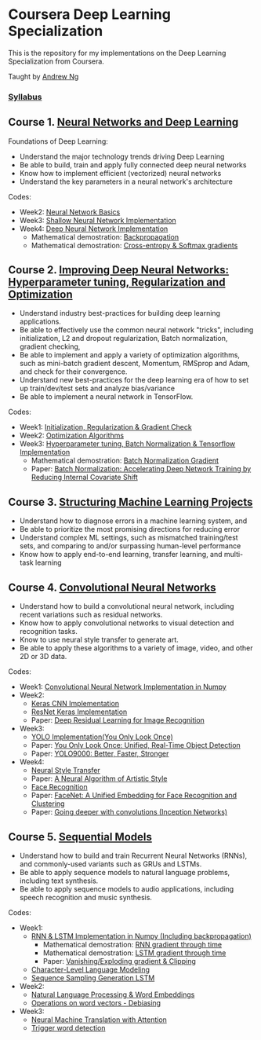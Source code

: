 # Coursera Deep Learning Specialization

This is the repository for my implementations on the Deep Learning Specialization from Coursera.

Taught by [Andrew Ng](http://www.andrewng.org/)

### [Syllabus](https://www.coursera.org/specializations/deep-learning)

## Course 1. [Neural Networks and Deep Learning](https://www.coursera.org/learn/neural-networks-deep-learning) 
Foundations of Deep Learning:
* Understand the major technology trends driving Deep Learning
* Be able to build, train and apply fully connected deep neural networks 
* Know how to implement efficient (vectorized) neural networks 
* Understand the key parameters in a neural network's architecture 

Codes:
* Week2: [Neural Network Basics](https://github.com/AdalbertoCq/Deep-Learning-Specialization-Coursera/tree/master/Neural%20Networks%20and%20Deep%20Learning/week2)
* Week3: [Shallow Neural Network Implementation](https://github.com/AdalbertoCq/Deep-Learning-Specialization-Coursera/tree/master/Neural%20Networks%20and%20Deep%20Learning/week3)
* Week4: [Deep Neural Network Implementation](https://github.com/AdalbertoCq/Deep-Learning-Specialization-Coursera/tree/master/Neural%20Networks%20and%20Deep%20Learning/week4)
  * Mathematical demostration: [Backpropagation](https://github.com/AdalbertoCq/Deep-Learning-Specialization-Coursera/blob/master/Neural%20Networks%20and%20Deep%20Learning/backprop.PDF)
  * Mathematical demostration: [Cross-entropy & Softmax gradients](https://github.com/AdalbertoCq/Deep-Learning-Specialization-Coursera/blob/master/Neural%20Networks%20and%20Deep%20Learning/cross_entropy_softmax.PDF)
  
## Course 2. [Improving Deep Neural Networks: Hyperparameter tuning, Regularization and Optimization](https://www.coursera.org/learn/deep-neural-network) 
* Understand industry best-practices for building deep learning applications. 
* Be able to effectively use the common neural network "tricks", including initialization, L2 and dropout regularization, Batch normalization, gradient checking, 
* Be able to implement and apply a variety of optimization algorithms, such as mini-batch gradient descent, Momentum, RMSprop and Adam, and check for their convergence. 
* Understand new best-practices for the deep learning era of how to set up train/dev/test sets and analyze bias/variance
* Be able to implement a neural network in TensorFlow. 

Codes:
* Week1: [Initialization, Regularization & Gradient Check](https://github.com/AdalbertoCq/Deep-Learning-Specialization-Coursera/tree/master/Improving%20Deep%20Neural%20Networks/week1)
* Week2: [Optimization Algorithms](https://github.com/AdalbertoCq/Deep-Learning-Specialization-Coursera/tree/master/Improving%20Deep%20Neural%20Networks/week2)
* Week3: [Hyperparameter tuning, Batch Normalization & Tensorflow Implementation](https://github.com/AdalbertoCq/Deep-Learning-Specialization-Coursera/tree/master/Improving%20Deep%20Neural%20Networks/week3)
  * Mathematical demostration: [Batch Normalization Gradient](https://github.com/AdalbertoCq/Deep-Learning-Specialization-Coursera/blob/master/Improving%20Deep%20Neural%20Networks/batch_norm_backprop.PDF)
  * Paper: [Batch Normalization: Accelerating Deep Network Training by Reducing Internal Covariate Shift](https://arxiv.org/pdf/1502.03167.pdf)

## Course 3. [Structuring Machine Learning Projects](https://www.coursera.org/learn/machine-learning-projects) 
- Understand how to diagnose errors in a machine learning system, and 
- Be able to prioritize the most promising directions for reducing error
- Understand complex ML settings, such as mismatched training/test sets, and comparing to and/or surpassing human-level performance
- Know how to apply end-to-end learning, transfer learning, and multi-task learning

## Course 4. [Convolutional Neural Networks](https://www.coursera.org/learn/convolutional-neural-networks) 
* Understand how to build a convolutional neural network, including recent variations such as residual networks.
* Know how to apply convolutional networks to visual detection and recognition tasks.
* Know to use neural style transfer to generate art.
* Be able to apply these algorithms to a variety of image, video, and other 2D or 3D data.

Codes:
* Week1: [Convolutional Neural Network Implementation in Numpy](https://github.com/AdalbertoCq/Deep-Learning-Specialization-Coursera/tree/master/Convolutional%20Neural%20Networks/week1)
* Week2: 
  * [Keras CNN Implementation](https://github.com/AdalbertoCq/Deep-Learning-Specialization-Coursera/tree/master/Convolutional%20Neural%20Networks/week2/Keras%20tutorial)
  * [ResNet Keras Implementation](https://github.com/AdalbertoCq/Deep-Learning-Specialization-Coursera/tree/master/Convolutional%20Neural%20Networks/week2/ResNet)
  * Paper: [Deep Residual Learning for Image Recognition](https://arxiv.org/abs/1512.03385)
* Week3: 
  * [YOLO Implementation(You Only Look Once)](https://github.com/AdalbertoCq/Deep-Learning-Specialization-Coursera/tree/master/Convolutional%20Neural%20Networks/week3)
  * Paper: [You Only Look Once: Unified, Real-Time Object Detection](https://arxiv.org/abs/1506.02640)
  * Paper: [YOLO9000: Better, Faster, Stronger](https://arxiv.org/abs/1612.08242)
* Week4: 
  * [Neural Style Transfer](https://github.com/AdalbertoCq/Deep-Learning-Specialization-Coursera/tree/master/Convolutional%20Neural%20Networks/week4/Art%20Neural%20Transfer)
  * Paper: [A Neural Algorithm of Artistic Style](https://arxiv.org/abs/1508.06576)
  * [Face Recognition](https://github.com/AdalbertoCq/Deep-Learning-Specialization-Coursera/tree/master/Convolutional%20Neural%20Networks/week4/Face%20Recognition)
  * Paper: [FaceNet: A Unified Embedding for Face Recognition and Clustering](https://arxiv.org/abs/1503.03832)
  * Paper: [Going deeper with convolutions (Inception Networks)](https://arxiv.org/abs/1409.4842)

## Course 5. [Sequential Models](https://www.coursera.org/learn/nlp-sequence-models) 
* Understand how to build and train Recurrent Neural Networks (RNNs), and commonly-used variants such as GRUs and LSTMs. 
* Be able to apply sequence models to natural language problems, including text synthesis. 
* Be able to apply sequence models to audio applications, including speech recognition and music synthesis.

Codes:
* Week1: 
  * [RNN & LSTM Implementation in Numpy (Including backpropagation)](https://github.com/AdalbertoCq/Deep-Learning-Specialization-Coursera/tree/master/Sequence%20Models/week1/Building%20a%20RNN)
    * Mathematical demostration: [RNN gradient through time](https://github.com/AdalbertoCq/Deep-Learning-Specialization-Coursera/blob/master/Sequence%20Models/rnn_through_time_backprop.PDF)
    * Mathematical demostration: [LSTM gradient through time](https://github.com/AdalbertoCq/Deep-Learning-Specialization-Coursera/blob/master/Sequence%20Models/lstm_through_time_backprop.PDF)
    * Paper: [Vanishing/Exploding gradient & Clipping](http://proceedings.mlr.press/v28/pascanu13.pdf)
  * [Character-Level Language Modeling](https://github.com/AdalbertoCq/Deep-Learning-Specialization-Coursera/tree/master/Sequence%20Models/week1/Character-level%20language%20model)
  * [Sequence Sampling Generation LSTM](https://github.com/AdalbertoCq/Deep-Learning-Specialization-Coursera/tree/master/Sequence%20Models/week1/LSTM%20Network)
* Week2: 
  * [Natural Language Processing & Word Embeddings](https://github.com/AdalbertoCq/Deep-Learning-Specialization-Coursera/tree/master/Sequence%20Models/week2/Emojyfier)
  * [Operations on word vectors - Debiasing](https://github.com/AdalbertoCq/Deep-Learning-Specialization-Coursera/tree/master/Sequence%20Models/week2/Operation%20on%20word%20vectors)
* Week3: 
  * [Neural Machine Translation with Attention](https://github.com/AdalbertoCq/Deep-Learning-Specialization-Coursera/tree/master/Sequence%20Models/week3/Neural%20machine%20translation%20with%20attention)
  * [Trigger word detection](https://github.com/AdalbertoCq/Deep-Learning-Specialization-Coursera/tree/master/Sequence%20Models/week3/Trigger%20word%20detection)
